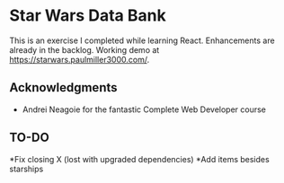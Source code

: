 # Star Wars Data Bank
This is an exercise I completed while learning React. Enhancements are already in the backlog. Working demo at https://starwars.paulmiller3000.com/.

## Acknowledgments

* Andrei Neagoie for the fantastic Complete Web Developer course

## TO-DO
*Fix closing X (lost with upgraded dependencies)
*Add items besides starships